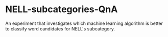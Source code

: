 # NELL-subcategories-QnA
An experiment that investigates which machine learning algorithm is better to classify word candidates for NELL's subcategory.
